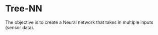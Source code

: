 # Tree-NN
The objective is to create a Neural network that takes in multiple inputs (sensor data). 
